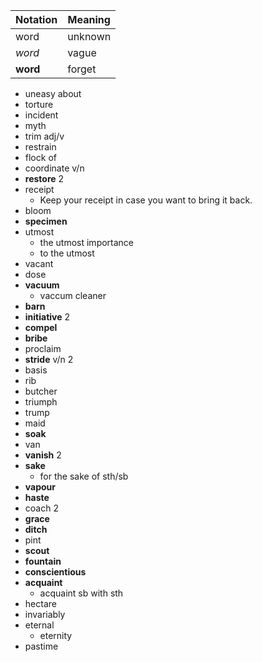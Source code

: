 | Notation | Meaning |
| -------- | ------- |
| word     | unknown |
| _word_   | vague   |
| **word** | forget  |

- uneasy about
- torture
- incident
- myth
- trim adj/v
- restrain
- flock of
- coordinate v/n
- **restore** 2
- receipt
  - Keep your receipt in case you want to bring it back.
- bloom
- **specimen**
- utmost
  - the utmost importance
  - to the utmost
- vacant
- dose
- **vacuum**
  - vaccum cleaner
- **barn**
- **initiative** 2
- **compel**
- **bribe**
- proclaim
- **stride** v/n 2
- basis
- rib
- butcher
- triumph
- trump
- maid
- **soak**
- van
- **vanish** 2
- **sake**
  - for the sake of sth/sb
- **vapour**
- **haste**
- coach 2
- **grace**
- **ditch**
- pint
- **scout**
- **fountain**
- **conscientious**
- **acquaint**
  - acquaint sb with sth
- hectare
- invariably
- eternal
  - eternity
- pastime
